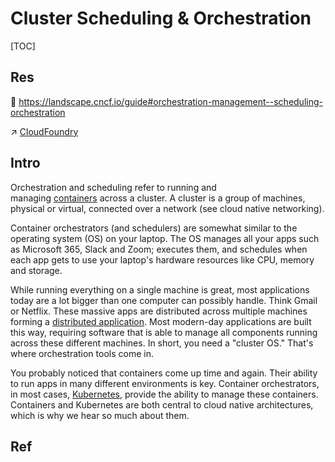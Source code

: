 # Cluster Scheduling & Orchestration

[TOC]



## Res
📂 https://landscape.cncf.io/guide#orchestration-management--scheduling-orchestration

↗ [CloudFoundry](../../../🌵%20Cloud%20Native%20Overview/🗿%20Cloud%20Models/Cloud%20Service%20(Delivery)%20Models/PaaS/CloudFoundry.md)



## Intro
Orchestration and scheduling refer to running and managing [containers](https://github.com/cncf/glossary/blob/main/content/en/container.md) across a cluster. A cluster is a group of machines, physical or virtual, connected over a network (see cloud native networking).

Container orchestrators (and schedulers) are somewhat similar to the operating system (OS) on your laptop. The OS manages all your apps such as Microsoft 365, Slack and Zoom; executes them, and schedules when each app gets to use your laptop's hardware resources like CPU, memory and storage.

While running everything on a single machine is great, most applications today are a lot bigger than one computer can possibly handle. Think Gmail or Netflix. These massive apps are distributed across multiple machines forming a [distributed application](https://thenewstack.io/primer-distributed-systems-and-cloud-native-computing/). Most modern-day applications are built this way, requiring software that is able to manage all components running across these different machines. In short, you need a "cluster OS." That's where orchestration tools come in.

You probably noticed that containers come up time and again. Their ability to run apps in many different environments is key. Container orchestrators, in most cases, [Kubernetes](https://kubernetes.io/), provide the ability to manage these containers. Containers and Kubernetes are both central to cloud native architectures, which is why we hear so much about them.



## Ref

